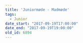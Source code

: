 ```yaml
---
title: 'Juniormøde - Madmøde'
tags:
  - Junior
date_start: "2017-09-19T17:00:00"
date_end: "2017-09-19T19:00:00"
old_id: 6894
---
```

